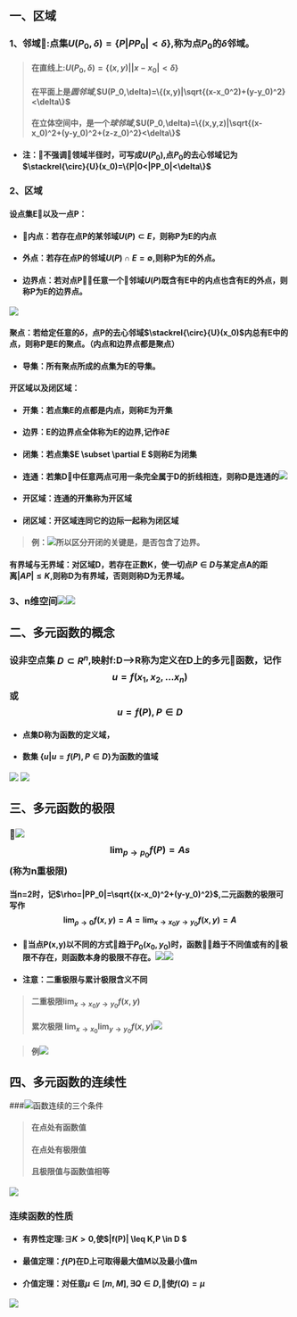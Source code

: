 ## 一、区域
### 1、邻域:点集$U(P_0,\delta)=\{P|PP_0|<\delta\},$称为点$P_0$的$\delta$邻域。
> #### 在直线上:$U(P_0,\delta)=\{(x,y)||x-x_0|<\delta \}$
> #### 在平面上是*圆邻域*,$U(P_0,\delta)=\{(x,y)|\sqrt{(x-x_0^2)+(y-y_0)^2}<\delta\}$
> #### 在立体空间中，是一个*球邻域*,$U(P_0,\delta)=\{(x,y,z)|\sqrt{(x-x_0)^2+(y-y_0)^2+(z-z_0)^2}<\delta\}$

- #### 注：不强调领域半径时，可写成$U(P_0)$,点$P_0$的去心邻域记为$\stackrel{\circ}{U}(x_0)=\{P|0<|PP_0|<\delta\}$

### 2、区域
#### 设点集E以及一点P：
 - #### 内点：若存在点P的某邻域$U(P) \subset E$，则称P为E的内点
 - #### 外点：若存在点P的邻域$U(P) \cap E = \emptyset$,则称P为E的外点。
 - #### 边界点：若对点P任意一个邻域$U(P)$既含有E中的内点也含有E的外点，则称P为E的边界点。
 ![](assets/markdown-img-paste-20180331093130922.png)

#### 聚点：若给定任意的$\delta$，点P的去心邻域$\stackrel{\circ}{U}(x_0)$内总有E中的点，则称P是E的聚点。（内点和边界点都是聚点）
- #### 导集：所有聚点所成的点集为E的导集。
#### 开区域以及闭区域：
- #### 开集：若点集E的点都是内点，则称E为开集
- #### 边界：E的边界点全体称为E的边界,记作$\partial E$
- #### 闭集：若点集$E \subset \partial E $则称E为闭集
- #### 连通：若集D中任意两点可用一条完全属于D的折线相连，则称D是连通的![](assets/markdown-img-paste-20180331094611521.png)
- #### 开区域：连通的开集称为开区域
- #### 闭区域：开区域连同它的边际一起称为闭区域
> #### 例：![](assets/markdown-img-paste-20180331094759698.png)所以区分开闭的关键是，是否包含了边界。
#### 有界域与无界域：对区域D，若存在正数K，使一切点$P \in D$与某定点A的距离$|AP| \leq K$,则称D为有界域，否则则称D为无界域。


### 3、n维空间![](assets/markdown-img-paste-20180331095954312.png)![](assets/markdown-img-paste-20180331100047892.png)


## 二、多元函数的概念
### 设非空点集 $D \subset R^n$,映射f:D-->R称为定义在D上的多元函数，记作$$u=f(x_1,x_2,...x_n)$$或$$u=f(P),P\in D$$
- #### 点集D称为函数的定义域，
- #### 数集 $\{ u |u=f(P) ,P \in D \}$为函数的值域
![](assets/markdown-img-paste-20180331101454366.png)
![](assets/markdown-img-paste-20180331100701613.png)

## 三、多元函数的极限
### ![](assets/markdown-img-paste-20180331101656269.png)$$\lim_{p \to p_0}f(P)=As$$(称为n重极限)
#### 当n=2时，记$\rho=|PP_0|=\sqrt{(x-x_0)^2+(y-y_0)^2}$,二元函数的极限可写作$$\lim_{\rho \to 0}f(x,y)=A=\lim_{x \to x_0 y \to y_0}f(x,y)=A$$

- #### 当点P(x,y)以不同的方式趋于$P_0(x_0,y_0)$时，函数趋于不同值或有的极限不存在，则函数本身的极限不存在。![](assets/markdown-img-paste-20180331102548983.png)![](assets/markdown-img-paste-20180331103040147.png)

- #### 注意：二重极限与累计极限含义不同
> #### 二重极限$\lim_{x \to x_0 y\to y_0}f(x,y)$
> #### 累次极限 $\lim_{x \to x_0}\lim_{y \to y_0}f(x,y)$![](assets/markdown-img-paste-20180331103419768.png)

> #### 例![](assets/markdown-img-paste-2018033110344551.png)



## 四、多元函数的连续性
###![](assets/markdown-img-paste-20180331103848718.png)函数连续的三个条件
> #### 在点处有函数值
> #### 在点处有极限值
> #### 且极限值与函数值相等
![](assets/markdown-img-paste-20180331104038538.png)
### 连续函数的性质
- #### 有界性定理:$\exists K> 0$,使$|f(P)| \leq K,P \in D $

- #### 最值定理：$f(P)$在D上可取得最大值M以及最小值m
-  #### 介值定理：对任意$\mu \in [m,M],\exists Q \in D$,使$f(Q)=\mu$
![](assets/markdown-img-paste-20180331104706643.png)
